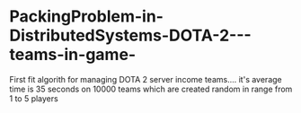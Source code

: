 PackingProblem-in-DistributedSystems-DOTA-2---teams-in-game-
============================================================

First fit algorith for managing DOTA 2 server income teams.... it's average time is 35 seconds on 10000 teams which are created random in range from 1 to 5 players
